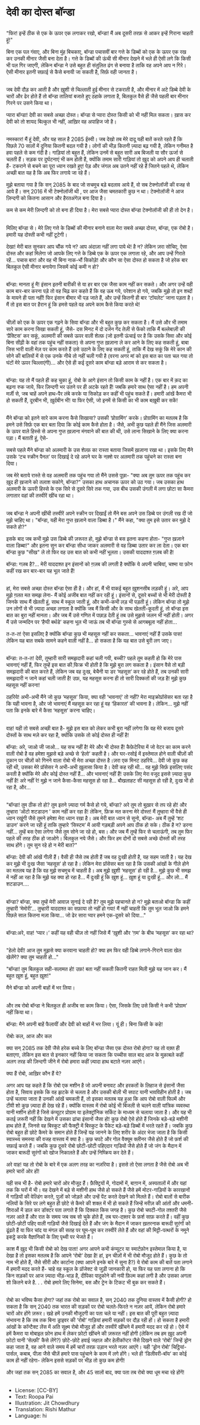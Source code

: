 # देवी का दोस्त बॉन्डा

##
"फिर! इन्हें ठीक से एक के ऊपर एक लगाकर रखो, बॉन्डा! मैं अब दूसरी तरफ़ से आकर इन्हें गिराना चाहती हूं!"

बिना एक पल गंवाए, और बिना मुंह बिचकाए, बॉन्डा पचासवीं बार गत्ते के डिब्बों को एक के ऊपर एक रख कर उनकी मीनार जैसी बना देता है। गत्ते के डिब्बों की ऊंची सी मीनार देखने में भले ही ऐसी लगे कि किसी भी पल गिर जाएगी, लेकिन बॉन्डा ने उसे बहुत ही संतुलित ढंग से बनाया है ताकि वह अपने आप न गिरे। ऐसी मीनार इतनी सफ़ाई से कैसे बनायी जा सकती है, सिर्फ़ वही जानता है।

##
जब देवी दौड़ कर आती है और ख़ुशी से चिल्लाती हुई मीनार से टकराती है, और मीनार में अटे डिब्बे देवी के चारों और ढेर होते हैं तो बॉन्डा तालियां बजाते हुए ठहाके लगाता है, बिलकुल वैसे ही जैसे पहली बार मीनार गिरने पर उसने किया था।

प्यारा बॉन्डा! देवी का सबसे अच्छा दोस्त। बॉन्डा से प्यारा दोस्त किसी को भी नहीं मिल सकता। ख़ास  कर देवी को तो शायद बिल्कुल भी नहीं, आख़िर वह अपाहिज जो है। 

##
नमस्कार! मैं हूं देवी, और यह साल है 2085 ईस्वी। जब देखो तब मेरे दादू यही बातें करते रहते हैं कि पिछले 70 सालों में दुनिया कितनी बदल गयी है। लोगों की भीड़ कितनी ज़्यादा बढ़ गयी है, लेकिन गनीमत है हवा पहले से कम गंदी है। गाड़ियां तो बहुत हैं, लेकिन उनमें से बहुत सारी अब बिजली या सौर ऊर्जा से चलती हैं। सड़क पर दुर्घटनाएं भी कम होती हैं, क्योंकि तमाम सारी गाड़ियां तो ख़ुद को अपने आप ही चलाती हैं- टकराने से बचने का पूरा ध्यान रखते हुए! पेड़ और जंगल अब उतने नहीं रहे हैं जितने पहले थे, लेकिन अच्छी बात यह है कि अब फिर लगाये जा रहे हैं।

मुझे बताया गया है कि सन् 2085 के बाद जो सचमुच बड़े बदलाव आये हैं, वो सब टेक्नोलॉजी की वजह से आये हैं। सन् 2016 में भी टेक्नोलॉजी थी , पर आज जैसा चमतकारी कुछ न था। टेक्नोलॉजी ने आज ज़िन्दगी को कितना आसान और हैरतअंगेज़ बना दिया है।

कम से कम मेरी ज़िन्दगी को तो बना ही दिया है। मेरा सबसे प्यारा दोस्त बॉन्डा टेक्नोलॉजी की ही तो देन है।

##
मिलिए बॉन्डा से। मेरे लिए गत्ते के डिब्बों की मीनार बनाने वाला मेरा सबसे अच्छा दोस्त, बॉन्डा, एक रोबो है। हमारी यह दोस्ती कभी नहीं टूटेगी।

देखा! मेरी बात सुनकर आप चौंक गये न? आप अंदाज़ा नहीं लगा पाये थे! है न? लेकिन ज़रा सोचिए, ऐसा दोस्त और कहां मिलेगा जो आपके लिए गत्ते के डिब्बे एक के ऊपर एक लगाता रहे, और आप उन्हें गिराते रहें... पचास बार! और वह भी बिना नाक-भौं सिकोड़े! और कौन सा ऐसा दोस्त हो सकता है जो हरेक बार बिलकुल ऐसी मीनार बनायेगा जिसमें कोई कमी न हो?

##
बॉन्डा: मानता हूं मै! इंसान इतनी बारीकी से या हर बार एक जैसा काम नहीं कर सकते। और अगर उन्हें वही काम बार-बार करना पड़े तो वह चिढ़ कर कहते हैं कि वह ऊब गये, परेशान हो गये, जबकि मुझे तो इन शब्दों के मायने ही पता नहीं! फिर इंसान बीमार भी पड़ जाते हैं, और उन्हें कितनी ही बार ‘टॉयलेट’ जाना पड़ता है। मैं तो इस बात पर हैरान हूं कि हमसे पहले वह अपने काम कैसे किया करते थे!

##
चीज़ों को एक के ऊपर एक गढ़ने के सिवा बॉन्डा और भी बहुत कुछ कर सकता है। मैं उसे और भी तमाम सारे काम करना सिखा सकती हूं, जैसे- दस मिनट में दो दर्जन गेंद तेज़ी से फेंको ताकि मैं बल्लेबाज़ी की ‘प्रैक्टिस’ कर सकूं, अलमारी की सबसे ऊपर वाली शेल्फ़ (जो इतनी ऊंचाई पर है कि उसके सिवा और कोई बिना सीढ़ी के वहां तक पहुंच नहीं सकता) से अपना गुप्त ख़ज़ाना ले कर आने के लिए कह सकती हूं, बाबा जिस भारी वाली मेज़ पर काम करते हैं उसे उठाने के लिए कह सकती हूं, ताकि मैं देख सकूं कि मेरे कान की सोने की बालियों में से एक उनके नीचे तो नहीं चली गयी है (वरना अगर मां को इस बात का पता चल गया तो घंटों मेरे ऊपर चिल्लाएंगी)... और ऐसे ही कई दूसरे काम बॉन्डा बड़े आराम से कर सकता है।

##
बॉन्डा: यह तो मैं पहले ही कह चुका हूं, रोबो के आगे इंसान तो किसी काम के नहीं है। एक बार में क़द का बढ़ना रुक जाये, फिर ज़िन्दगी भर उतने पर ही अटके रहते हैं! जबकि हमारे साथ ऐसा नहीं है। हम अपनी मर्ज़ी से, जब चाहें अपने हाथ-पैर लंबे करके या सिकोड़ कर कहीं भी पहुंच सकते हैं। हमारी आंखें कैमरा भी हो सकती हैं, दूरबीन भी, ख़ुर्दबीन भी! या फिर ऐसी, जो इनमें से किसी का भी काम बख़ूबी कर सकें!

##
मैंने बॉन्डा को इतने सारे काम करना कैसे सिखाया? उसकी ‘प्रोग्रामिंग’ करके। प्रोग्रामिंग का मतलब है कि हमने उसे सिर्फ़ एक बार बता दिया कि कोई काम कैसे होता है। जैसे, अभी कुछ पहले ही मैंने जिस अलमारी के ऊपर वाले हिस्से से अपना गुप्त ख़ज़ाना मंगवाने की बात की थी, उसे लाना सिखाने के लिए क्या करना पड़ा। मैं बताती हूं, ऐसे-

सबसे पहले मैंने बॉन्डा को अलमारी के उस शेल्फ़ का रास्ता बताया जिसमें ख़ज़ाना रखा था। इसके लिए मैंने उसके ‘टच स्क्रीन पैनल’ पर दिखाई दे रहे अपने घर के नक़्शे पर अलमारी तक पहुंचने का रास्ता बना दिया। 

जब मेरे बताये रास्ते से वह अलमारी तक पहुंच गया तो मैंने उससे पूछा- "क्या अब तुम ऊपर तक पहुंच कर ख़ुद ही ख़जाने को तलाश सकोगे, बॉन्डा?" उसका हाथ अचानक ऊपर को उठ गया। जब उसका हाथ अलमारी के ऊपरी हिस्से के एक सिरे से दूसरे सिरे तक गया, उस बीच उसकी उंगली में लगा छोटा सा कैमरा लगातार वहां की तस्वीरें खींच रहा था।

##
जब बॉन्डा ने अपनी खींची तस्वीरें अपने स्क्रीन पर दिखाईं तो मैंने बस अपने उस डिब्बे पर उंगली रख दी जो मुझे चाहिए था। "बॉन्डा, यही मेरा गुप्त ख़ज़ाने वाला डिब्बा है।" मैंने कहा, "क्या तुम इसे उतार कर मुझे दे सकते हो?"

इसके बाद जब कभी मुझे उस डिब्बे की ज़रूरत हो, मुझे बॉन्डा से बस इतना कहना होता- "गुप्त ख़ज़ाने वाला डिब्बा!" और इतना सुन कर बॉन्डा सीधा जाकर अलमारी से वह डिब्बा उतार कर ला देता। एक बार बॉन्डा कुछ "सीख" ले तो फिर वह उस बात को कभी नहीं भूलता। उसकी याददाश्त ग़ज़ब की है!

बॉन्डा: गज़ब है?... मेरी याददाश्त इन इंसानों को ग़ज़ब की लगती है क्योंकि ये अपनी चाबियां, चश्मा या फ़ोन कहीं रख कर बार-बार यह भूल जाते हैं!

##
हां, मेरा सबसे अच्छा दोस्त बॉन्डा ऐसा ही है। और हां, मैं भी वाकई बहुत ख़ुशनसीब लड़की हूं। अरे, आप मुझे ग़लत मत समझ लेना- मैं कोई अजीब बात नहीं कर रही हूं। इंसानों से, दूसरे बच्चों से भी मेरी दोस्ती है जिनके साथ मैं खेलती हूं, साथ में स्कूल जाती हूं, और कभी-कभी लड़ भी पड़ती हूं। लेकिन बॉन्डा तो मुझे उन लोगों से भी ज़्यादा अच्छा लगाता है क्योंकि जब मैं किसी और के साथ खेलती-कूदती हूं, तो बॉन्डा इस बात का बुरा नहीं मानता। और जब मैं उसे गणित में पछाड़ देती हूं तब उसे मुझसे जलन भी नहीं होती। अगर मैं उसे जन्मदिन पर ‘हैप्पी बर्थडे’ कहना भूल भी जाऊं तब भी बॉन्डा गुस्से से आगबबूला नहीं होता...

त-त-त! ऐसा इसलिए है क्योंकि बॉन्डा कुछ भी महसूस नहीं कर सकता... भावनाएं नहीं हैं उसके पास! लेकिन यह बात सबके सामने कहने वाली नहीं है... हो सकता है कि यह बात उसे बुरी लग जाए।

##
बॉन्डा: त-त-त! देवी, तुम्हारी सारी समझदारी कहां चली गयी, बच्ची? पहले तुम कहती हो कि मेरे पास भावनाएं नहीं हैं, फिर तुम्हें इस बात की फि़क्र भी होती है कि मुझे बुरा लग सकता है। इंसान वैसे तो बड़ी समझदारी की बात करते हैं, लेकिन जब वह दुःख, बेचैनी या डर ‘महसूस’ कर रहे होते हैं, तब उनकी सारी समझदारी न जाने कहां चली जाती है! उफ़, यह महसूस करना ही तो सारी दिक्कतों की जड़ है! मुझे कुछ महसूस नहीं करना!

ठहरिये! अभी-अभी मैंने जो कुछ ‘महसूस’ किया, क्या वही ‘भावनाएं’ तो नहीं? मेरा माइक्रोप्रॉसेसर बता रहा है कि यही भावना है, और जो भावनाएं मैं महसूस कर रहा हूं वह ‘हिकारत’ की भावना है। लेकिन... मुझे नहीं पता कि इनके बारे में कैसा ‘महसूस’ करना चाहिए।

##
वाह! यही तो सबसे अच्छी बात है- मुझे इस बात को लेकर कभी बुरा नहीं लगेगा कि वह मेरे बजाय दूसरे दोस्तों के साथ मज़े कर रहा है, क्योंकि उसके तो कोई दोस्त ही नहीं है!

बॉन्डा: अरे, जाओ जी जाओ... यह सच नहीं है! मेरे और भी दोस्त हैं! कैफ़ेटेरिया में जो वेटर का काम करने वाली रोबो है वह हमेशा मुझसे बड़े अच्छे से ‘हेलो’ कहती है। और घर-रसोई में इस्तेमाल होने वाली चीज़ों की दुकान पर चीज़ों को गिनने वाला रोबो भी मेरा अच्छा दोस्त है।ज़रा एक मिनट ठहरिये... देवी जो कुछ कह रही थी, उसका मेरे प्रॉसेसर ने अभी-अभी ख़ुलासा किया है। देवी कह रही थी... वह मुझे सिर्फ़ इसलिए पसंद करती है क्योंकि मेरे और कोई दोस्त नहीं हैं... और भावनाएं नहीं हैं! उसके लिए मेरा वजूद इससे ज़्यादा कुछ नहीं है! अरे नहीं रे! मुझे न जाने कैसा-कैसा महसूस हो रहा है... बौखलाहट सी महसूस हो रही है, दुःख भी हो रहा है, और...

##
"बॉन्डा! तुम ठीक तो हो? तुम इतने ज़्यादा गर्म कैसे हो गये, बॉन्डा? अरे तुम तो बुख़ार से तप रहे हो! और तुम्हारा ‘ऑटो शटडाउन ’ काम नहीं कर रहा है! लेकिन, फ़िक्र मत करना मेरे दोस्त! मैं तुम्हारा भी वैसे ही ध्यान रखूंगी जैसे तुमने हमेशा मेरा ध्यान रखा है। अब मेरी बात ध्यान से सुनो, बॉन्डा- अब मैं तुम्हें ‘शट डाउन’ करने जा रही हूं ताकि तुम्हारे ‘सिस्टम’ में आयी गड़बड़ी अपने आप ठीक हो सके। ठीक है न? डरना नहीं... तुम्हें बस ऐसा लगेगा जैसे तुम सोने जा रहे हो, बस। और जब मैं तुम्हें फिर से चलाऊंगी, तब तुम फिर पहले की तरह ठीक हो जाओगे। बिलकुल नये जैसे। और फिर हम दोनों दो सबसे अच्छे दोस्तों की तरह साथ होंगे। तुम सुन रहे हो न मेरी बात?"

बॉन्डा: देवी की आंखें गीली हैं। वैसी ही जैसे तब होती हैं जब वह दुःखी होती है, यह सहम जाती है। यह देख कर मुझे भी दुःख जैसा ‘महसूस’ हो रहा है। लेकिन मेरा प्रॉसेसर बता रहा है कि उसकी आंखों के गीले होने का मतलब यह है कि वह मुझे सचमुच में चाहती है। अब मुझे ख़ुशी ‘महसूस’ हो रही है... मुझे कुछ भी समझ में नहीं आ रहा है कि मुझे यह क्या हो रहा है... मैं दुःखी हूं कि ख़ुश हूं... ख़ुश हूं या दुःखी हूं... और लो... मैं शटडाउन....

##
बॉन्डा? बॉन्डा, क्या तुम्हें मेरी आवाज़ सुनाई दे रही है? तुम मुझे पहचानते हो न? मुझे बताओ बॉन्डा कि कहीं तुम्हारी ‘मेमोरी’... तुम्हारी याददाश्त का सफ़ाया तो नहीं हो गया! मैं नहीं चाहती कि तुम भूल जाओ कि हमने पिछले साल कितना मज़ा किया... जो ढेर सारा प्यार हमने एक-दूसरे को दिया..."

##
बॉन्डा:अरे, वाह! ‘प्यार।’ कहीं यह वही चीज़ तो नहीं जिसे मैं ‘ख़ुशी और ‘ग़म’ के बीच ‘महसूस’ कर रहा था?

##
"हेलो देवी! आज तुम मुझसे क्या करवाना चाहती हो? क्या हम फिर वही डिब्बे लगाने-गिराने वाला खेल खेलेंगे? क्या तुम चाहती हो..."

"बॉन्डा! तुम बिलकुल सही-सलामत हो! उफ़! बता नहीं सकती कितनी राहत मिली मुझे यह जान कर। मैं बहुत ख़ुश हूं, बहुत ख़ुश!"

मैने बॉन्डा को अपनी बाहों में भर लिया।

##
और तब रोबो बॉन्डा ने बिलकुल ही अजीब सा काम किया। ऐसा, जिसके लिए उसे किसी ने कभी ‘प्रोग्राम’ नहीं किया था। 

बॉन्डा: मैने अपनी बाहें फैलायीं और देवी को बाहों में भर लिया। यूं ही। बिना किसी के कहे!

रोबोः कल, आज और कल

क्या सन् 2085 तक देवी जैसे हरेक बच्चे के लिए बॉन्डा जैसा एक दोस्त रोबो होगा? यह तो वक़्त ही बताएगा, लेकिन इस बात से इनकार नहीं किया जा सकता कि पच्चीस साल बाद आज के मुक़ाबले कहीं अलग तरह की ज़िन्दगी जीने में रोबो हमारा कहीं ज़्यादा हाथ बटाते नज़र आएंगे।

क्या हैं रोबो, आख़िर कौन हैं ये? 

अगर आप यह कहते हैं कि रोबो एक मशीन है जो अपनी बनावट और हरकतों के लिहाज से इंसानों जैसा होता है, सिवाय इसके कि वह झटके से चलता है और उसकी बोली भी सपाट यानी भावविहीन होती है। जब उन्हें चलाया जाता है उनकी आंखें चमकती हैं, तो इसका मतलब यह हुआ कि आप रोबो वाली फिल्में और टीवी शो कुछ ज़्यादा ही देख रहे हैं। क्योंकि वास्तव में रोबो कोई भी बिजली से चलने वाली यांत्रिक व्यवस्था यानी मशीन होती है जिसे कंप्यूटर प्रोग्राम या इलेक्ट्रॉनिक सर्किट के माध्यम से चलाया जाता है। और यह भी कतई ज़रूरी नहीं कि देखने में उसका ढांचा इंसानों जैसा हो! कुछ रोबो ऐसे होते हैं जिनके बड़े-बड़े मशीनी हाथ होते हैं, जिनसे वह बिस्कुट की फैक्ट्री में बिस्कुट के पैकेट बड़े-बड़े डिब्बों में भरते रहते हैं। जबकि कुछ रोबो बहुत ही छोटे कैमरे के समान होते हैं जिन्हें यह जानने के लिए शरीर के अंदर भेजा जाता है कि किसी स्वास्थ्य समस्या की वजह वास्तव में क्या है। कुछ चपटे और गोल वैक्यूम क्लीनर जैसे होते हैं जो फ़र्श की सफ़ाई करते हैं। जबकि कुछ दूसरे रोबो छोटी-छोटी पहिएदार गाडि़यों जैसे होते हैं जो जंग के मैदान में जाकर बारूदी सुरंगों को खोज निकालते हैं और उन्हें निष्क्रिय कर देते हैं।

अरे वाह! यह तो रोबो के बारे में एक अलग तरह का नज़रिया है। इससे तो ऐसा लगता है जैसे रोबो अब भी हमारे चारों ओर हों!

यही सच भी है- रोबो हमारे चारों ओर मौजूद हैं। फ़ैक्ट्रियों में, गोदामों में, बाग़ान में, अस्पतालों में और यहां तक कि घरों में भी। वह देखने में बड़े से मशीनी हाथ जैसे हो सकते हैं जैसे हमें मोटर-गाड़ियों के कारखानों में गाड़ियों की वेल्डिंग करते, पुज़ों को जोड़ते और उन्हें पेंट करते देखने को मिलते हैं। रोबो बालों से बारीक नलियों के सिरे पर लगे बहुत ही छोटे से कैमरे की शक्ल में भी हो सकते हैं जिन्हें मरीज़ की आंतों और धमनी-शिराओं में डाल कर डॉक्टर पता लगाते हैं कि दिक्कत किस जगह है। कुछ रोबो चपटी-गोल तश्तरी जैसे नज़र आते हैं और रात के समय जब सब सो चुके होते हैं, तब घर-दफ़्तर के फ़र्श साफ़ करते हैं। वहीं कुछ छोटी-छोटी पहिए वाली गाड़ियों जैसे दिखाई देते हैं और जंग के मैदान में जाकर ख़तरनाक बारूदी सुरंगों को ढूंढते हैं या फिर चांद या मंगल की सतह पर घूम-घूम कर तस्वीरें लेते हैं और वहां की मिट्टी-पत्थरों के नमूने इकट्ठे करके वैज्ञानिकों के लिए पृथ्वी पर भेजते हैं।

काश मैं ख़ुद भी किसी रोबो को देख पाता!
अगर आपने कभी कंप्यूटर या स्मार्टफ़ोन इस्तेमाल किया है, या देखा है तो इसका मतलब है कि आपने ‘रोबो’ देखा है! हां, इन चीज़ों में भी रोबो मौजूद होते हैं। कुछ के तो नाम भी होते हैं, जैसे सीरी और कार्टाना (क्या आपने इनके बारे में सुना है?) ये रोबो काम की बातें पता लगाने में हमारी मदद करते हैं- चाहे वह स्कूल के प्रॉजेक्ट से जुड़ी जानकारी हो, या फिर यह पता लगाना हो कि किन सड़कों पर आज ज़्यादा भीड़-भाड़ है, दीपिका पादुकोने की नयी फ़िल्म कहां लगी है और उसका अगला शो कितने बजे है. . . रोबो हमारे लिए सिनेमा, बस और ट्रेन के टिकट भी बुक कर सकते हैं।

##
रोबो का भविष्य कैसा होगा? जहां तक रोबो का सवाल है, सन् 2040 तक दुनिया वास्तव में कैसी होगी?
हो सकता है कि सन् 2040 तक भारत की सड़कों पर रोबो चलते-फिरते न नज़र आयें, लेकिन रोबो हमारे चारों ओर होंगे ज़रूर। खहे हमें उनकी मौजूदगी का पता चले या नहीं। इस बात की पूरी बहुत ज़्यादा संभावना है कि तब तक बिना ड्राइवर की ‘रोबो’ गाड़ियां हमारी सड़कों पर दौड़ रही हों। हो सकता है हमारी आंखों के कॉन्टैक्ट लेंस में अति सूक्ष्म रोबो मौजूद हों और तस्वीरें खींचने में हमारी मदद कर रहें हो। ऐसे में हमें कैमरा या मोबाइल फ़ोन हाथ में लेकर फ़ोटो खींचने की ज़रूरत नहीं होगी (लेकिन तब हम ख़ुद अपनी फ़ोटो यानी ‘सेल्फ़ी’ कैसे लेंगे?) छोटे-छोटे हवाई जहाज़ और हेलीकॉप्टर जैसे दिखने वाले ‘रोबो’ जिन्हें ड्रोन कहा जाता है, वह आने वाले समय में हमें चारों तरफ़ उड़ान भरते नज़र आएंगे। यही ‘ड्रोन रोबो’ चिट्ठियां-पार्सल, कबाब, पीज़ा जैसे चीज़ें हमारे पास पहुंचाने के काम में लगे होंगे। भले ही ‘डिलीवरी-बॉय’ का कोई काम ही नहीं रहेगा- लेकिन इससे सड़कों पर भीड़ तो कुछ कम होगी!

और जहां तक सन् 2085 का सवाल है,  और 45 सालों बाद, क्‍या पता तब रोबो क्‍या धूम मचा रहे होंगें!    

##
* License: [CC-BY]
* Text: Roopa Pai
* Illustration: Jit Chowdhury
* Translation: Rishi Mathur
* Language: hi
